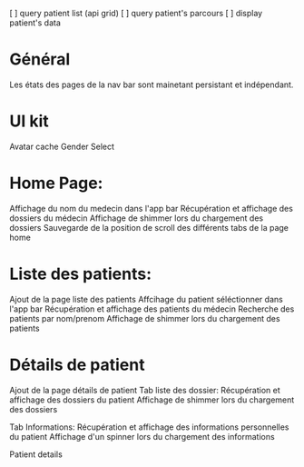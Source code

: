 [ ] query patient list (api grid)
[ ] query patient's parcours
[ ] display patient's data

# Général
Les états des pages de la nav bar sont mainetant persistant et indépendant.

# UI kit
Avatar cache
Gender Select

# Home Page:
Affichage du nom du medecin dans l'app bar
Récupération et affichage des dossiers du médecin
Affichage de shimmer lors du chargement des dossiers
Sauvegarde de la position de scroll des différents tabs de la page home

# Liste des patients:
Ajout de la page liste des patients
Affcihage du patient séléctionner dans l'app bar
Récupération et affichage des patients du médecin
Recherche des patients par nom/prenom
Affichage de shimmer lors du chargement des patients

# Détails de patient
Ajout de la page détails de patient
Tab liste des dossier:
  Récupération et affichage des dossiers du patient
  Affichage de shimmer lors du chargement des dossiers

Tab Informations:
  Récupération et affichage des informations personnelles du patient
  Affichage d'un spinner lors du chargement des informations

Patient details

